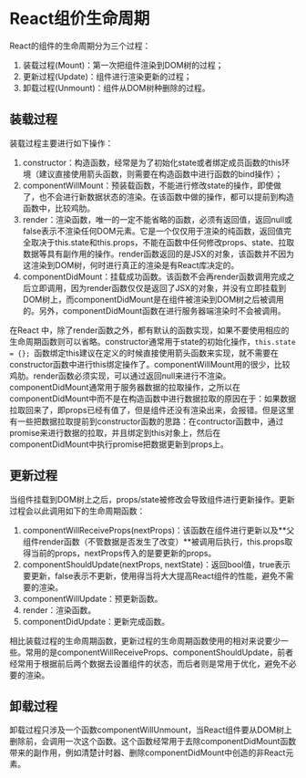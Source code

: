 # React组价生命周期

React的组件的生命周期分为三个过程：

1. 装载过程\(Mount\)：第一次把组件渲染到DOM树的过程；
2. 更新过程\(Update\)：组件进行渲染更新的过程；
3. 卸载过程\(Unmount\)：组件从DOM树种删除的过程。

## 装载过程

装载过程主要进行如下操作：

1. constructor：构造函数，经常是为了初始化state或者绑定成员函数的this环境（建议直接使用箭头函数，则需要在构造函数中进行函数的bind操作）；
2. componentWillMount：预装载函数，不能进行修改state的操作，即使做了，也不会进行新数据状态的渲染。在该函数中做的操作，都可以提前到构造函数中，比较鸡肋。
3. render：渲染函数，唯一的一定不能省略的函数，必须有返回值，返回null或false表示不渲染任何DOM元素。它是一个仅仅用于渲染的纯函数，返回值完全取决于this.state和this.props，不能在函数中任何修改props、state、拉取数据等具有副作用的操作。render函数返回的是JSX的对象，该函数并不因为这渲染到DOM树，何时进行真正的渲染是有React库决定的。
4. componentDidMount：挂载成功函数。该函数不会再render函数调用完成之后立即调用，因为render函数仅仅是返回了JSX的对象，并没有立即挂载到DOM树上，而componentDidMount是在组件被渲染到DOM树之后被调用的。另外，componentDidMount函数在进行服务器端渲染时不会被调用。

在React 中，除了render函数之外，都有默认的函数实现，如果不要使用相应的生命周期函数则可以省略。constructor通常用于state的初始化操作，`this.state = {}; `函数绑定this建议在定义的时候直接使用箭头函数来实现，就不需要在constructor函数中进行this绑定操作了。componentWillMount用的很少，比较鸡肋。render函数必须实现，可以通过返回null来进行不渲染。componentDidMount通常用于服务器数据的拉取操作，之所以在componentDidMount中而不是在构造函数中进行数据拉取的原因在于：如果数据拉取回来了，即props已经有值了，但是组件还没有渲染出来，会报错。但是这里有一些把数据拉取提前到constructor函数的思路：在contructor函数中，通过promise来进行数据的拉取，并且绑定到this对象上，然后在componentDidMount中执行promise把数据更新到props上。

## 更新过程

当组件挂载到DOM树上之后，props/state被修改会导致组件进行更新操作。更新过程会以此调用如下的生命周期函数：

1. componentWillReceiveProps\(nextProps\)：该函数在组件进行更新以及**父组件render函数（不管数据是否发生了改变）**被调用后执行，this.props取得当前的props，nextProps传入的是要更新的props。
2. componentShouldUpdate\(nextProps, nextState\)：返回bool值，true表示要更新，false表示不更新，使用得当将大大提高React组件的性能，避免不需要的渲染。
3. componentWillUpdate：预更新函数。
4. render：渲染函数。
5. componentDidUpdate：更新完成函数。

相比装载过程的生命周期函数，更新过程的生命周期函数使用的相对来说要少一些。常用的是componentWillReceiveProps、componentShouldUpdate，前者经常用于根据前后两个数据去设置组件的状态，而后者则是常用于优化，避免不必要的渲染。

## 卸载过程

卸载过程只涉及一个函数componentWillUnmount，当React组件要从DOM树上删除前，会调用一次这个函数。这个函数经常用于去除componentDidMount函数带来的副作用，例如清楚计时器、删除componentDidMount中创造的非React元素。




